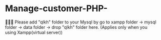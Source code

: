 # Manage-customer-PHP-
📎📎📎 Please add "qlkh" folder to your Mysql by go to xampp folder -> mysql folder -> data folder -> drop "qlkh" folder here. (Applies only when you using Xampp(virtual server))
